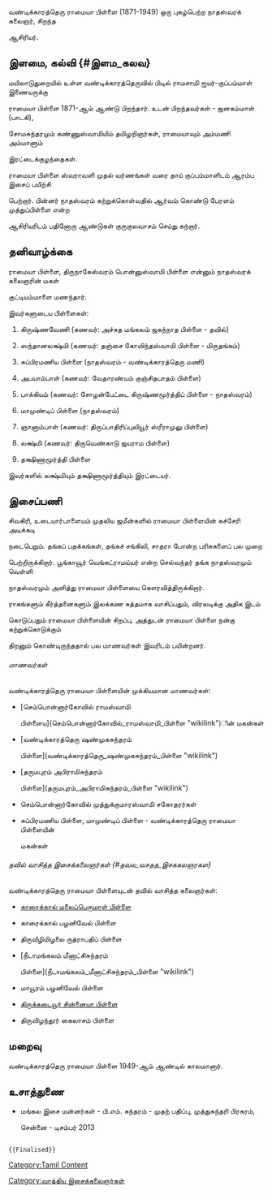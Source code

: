 வண்டிக்காரத்தெரு ராமையா பிள்ளை (1871-1949) ஒரு புகழ்பெற்ற நாதஸ்வரக் கலைஞர், சிறந்த
ஆசிரியர்.

## இளமை, கல்வி {#இளம_கலவ}

மயிலாடுதுறையில் உள்ள வண்டிக்காரத்தெருவில் பிடில் ராமசாமி ஐயர்-குப்பம்மாள் இணையருக்கு
ராமையா பிள்ளை 1871-ஆம் ஆண்டு பிறந்தார். உடன் பிறந்தவர்கள் - ஜனகம்மாள் (பாடகி),
சோமசுந்தரமும் கண்ணுஸ்வாமியிம் தமிழறிஞர்கள், ராமையாவும் அம்மணி அம்மாளும்
இரட்டைக்குழந்தைகள்.

ராமையா பிள்ளை ஸ்வராவளி முதல் வர்ணங்கள் வரை தாய் குப்பம்மாளிடம் ஆரம்ப இசைப் பயிற்சி
பெற்றார். பின்னர் நாதஸ்வரம் கற்றுக்கொள்வதில் ஆர்வம் கொண்டு பேரளம் முத்துப்பிள்ளை என்ற
ஆசிரியரிடம் பதினோரு ஆண்டுகள் குருகுலவாசம் செய்து கற்றார்.

## தனிவாழ்க்கை

ராமையா பிள்ளை, திருநாகேஸ்வரம் பொன்னுஸ்வாமி பிள்ளை என்னும் நாதஸ்வரக் கலைஞரின் மகள்
குட்டியம்மாளை மணந்தார்.

இவர்களுடைய பிள்ளைகள்:

1.  கிருஷ்ணவேணி (கணவர்: அச்சுத மங்கலம் ஜகந்நாத பிள்ளை - தவில்)
2.  ஸந்தானலக்ஷ்மி (கணவர்: தஞ்சை கோவிந்தஸ்வாமி பிள்ளை - மிருதங்கம்)
3.  சுப்பிரமணிய பிள்ளை (நாதஸ்வரம் - வண்டிக்காரத்தெரு மணி)
4.  அபயாம்பாள் (கணவர்: வேதாரண்யம் குஞ்சிதபாதம் பிள்ளை)
5.  பாக்கியம் (கணவர்: சோழன்பேட்டை கிருஷ்ணமூர்த்திப் பிள்ளை - நாதஸ்வரம்)
6.  மாமுண்டிப் பிள்ளை (நாதஸ்வரம்)
7.  ஞானாம்பாள் (கணவர்: திருப்பாதிரிப்புலியூர் ஸ்ரீராமுலு பிள்ளை)
8.  லக்ஷ்மி (கணவர்: திருவெண்காடு ஜயராம பிள்ளை)
9.  தக்ஷிணாமூர்த்தி பிள்ளை

இவர்களில் லக்ஷ்மியும் தக்ஷிணாமூர்த்தியும் இரட்டையர்.

## இசைப்பணி

சிவகிரி, உடையார்பாளையம் முதலிய ஜமீன்களில் ராமையா பிள்ளையின் கச்சேரி அடிக்கடி
நடைபெறும். தங்கப் பதக்கங்கள், தங்கச் சங்கிலி, சாதரா போன்ற பரிசுகளைப் பல முறை
பெற்றிருக்கிறார். பூங்காவூர் வெங்கட்ராமய்யர் என்ற செல்வந்தர் தங்க நாதஸ்வரமும் வெள்ளி
நாதஸ்வரமும் அளித்து ராமையா பிள்ளையை கௌரவித்திருக்கிறார்.

ராகங்களும் கீர்த்தனைகளும் இலக்கண சுத்தமாக வாசிப்பதும், விரலடிக்கு அதிக இடம்
கொடுப்பதும் ராமையா பிள்ளையின் சிறப்பு. அத்துடன் ராமையா பிள்ளை நன்கு கற்றுக்கொடுக்கும்
திறனும் கொண்டிருந்ததால் பல மாணவர்கள் இவரிடம் பயின்றனர்.

###### மாணவர்கள்

வண்டிக்காரத்தெரு ராமையா பிள்ளையின் முக்கியமான மாணவர்கள்:

-   [செம்பொன்னார்கோவில் ராமஸ்வாமி
    பிள்ளைய](செம்பொன்னார்கோவில்_ராமஸ்வாமி_பிள்ளை "wikilink")ின் மகன்கள்
-   [வண்டிக்காரத்தெரு ஷண்முகசுந்தரம்
    பிள்ளை](வண்டிக்காரத்தெரு_ஷண்முகசுந்தரம்_பிள்ளை "wikilink")
-   [தருமபுரம் அபிராமிசுந்தரம்
    பிள்ளை](தருமபுரம்_அபிராமிசுந்தரம்_பிள்ளை "wikilink")
-   செம்பொன்னார்கோவில் முத்துக்குமாரஸ்வாமி சகோதரர்கள்
-   சுப்பிரமணிய பிள்ளை, மாமுண்டிப் பிள்ளை - வண்டிக்காரத்தெரு ராமையா பிள்ளையின்
    மகன்கள்

###### தவில் வாசித்த இசைக்கலைஞர்கள் {#தவல_வசதத_இசககலஞரகள}

வண்டிக்காரத்தெரு ராமையா பிள்ளையுடன் தவில் வாசித்த கலைஞர்கள்:

-   [காரைக்கால் மலைப்பெருமாள் பிள்ளை](காரைக்கால்_மலைப்பெருமாள்_பிள்ளை "wikilink")
-   காரைக்கால் பழனிவேல் பிள்ளை
-   திருவீழிமிழலை ருத்ராபதிப் பிள்ளை
-   [நீடாமங்கலம் மீனாட்சிசுந்தரம்
    பிள்ளை](நீடாமங்கலம்_மீனாட்சிசுந்தரம்_பிள்ளை "wikilink")
-   மாயூரம் பழனிவேல் பிள்ளை
-   [திருக்கடையூர் சின்னையா பிள்ளை](திருக்கடையூர்_சின்னையா_பிள்ளை "wikilink")
-   திருவிழந்தூர் கைலாசம் பிள்ளை

## மறைவு

வண்டிக்காரத்தெரு ராமையா பிள்ளை 1949-ஆம் ஆண்டில் காலமானார்.

## உசாத்துணை

-   மங்கல இசை மன்னர்கள் - பி.எம். சுந்தரம் - முதற் பதிப்பு, முத்துசுந்தரி பிரசுரம்,
    சென்னை - டிசம்பர் 2013

```{=mediawiki}
{{Finalised}}
```
[Category:Tamil Content](Category:Tamil_Content "wikilink")
[Category:வாத்திய இசைக்கலைஞர்கள்](Category:வாத்திய_இசைக்கலைஞர்கள் "wikilink")

